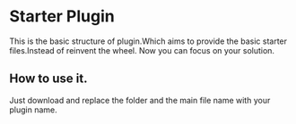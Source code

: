 # Starter Plugin 
This is the basic structure of plugin.Which aims to provide the basic starter files.Instead of reinvent the wheel. Now you can focus on your solution. 
## How to use it.

Just download and replace the folder and the main file name with your plugin name.

